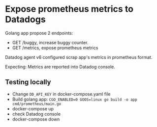 Expose prometheus metrics to Datadogs
====

Golang app propose 2 endpoints:

 - GET /buggy, increase buggy counter.
 - GET /metrics, expose prometheus metrics

Datadog agent v6 configured scrap app's metrics in prometheus format.

Expecting: Metrics are reported into Datadog console.

## Testing locally

- Change `DD_API_KEY` in docker-compose.yaml file
- Build golang app: `CGO_ENABLED=0 GOOS=linux go build -o app cmd/prometheus/main.go`
- docker-compose up
- check Datadog console
- docker-compose down
